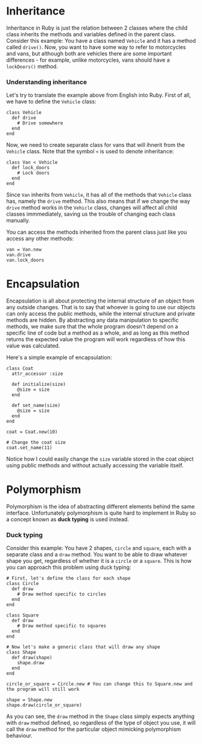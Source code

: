 # Inheritance

Inheritance in Ruby is just the relation between 2 classes where the child class inherits the methods and variables defined in the parent class. Consider this example: You have a class named `Vehicle` and it has a method called `drive()`. Now, you want to have some way to refer to motorcycles and vans, but although both are vehicles there are some important differences - for example, unlike motorcycles, vans should have a `lockDoors()` method.

### Understanding inheritance

Let's try to translate the example above from English into Ruby. First of all, we have to define the `Vehicle` class:

    class Vehicle
      def drive
        # Drive somewhere
      end
    end

Now, we need to create separate class for vans that will ihnerit from the `Vehicle` class. Note that the symbol `<` is used to denote inheritance:

    class Van < Vehicle
      def lock_doors
        # Lock doors
      end
    end

Since `Van` inherits from `Vehicle`, it has all of the methods that `Vehicle` class has, namely the `drive` method. This also means that if we change the way `drive` method works in the `Vehicle` class, changes will affect all child classes immmediately, saving us the trouble of changing each class manually.

You can access the methods inherited from the parent class just like you access any other methods:

    van = Van.new
    van.drive
    van.lock_doors

# Encapsulation

Encapsulation is all about protecting the internal structure of an object from any outside changes. That is to say that whoever is going to use our objects can only access the public methods, while the internal structure and private methods are hidden. By abstracting any data manipulation to specific methods, we make sure that the whole program doesn't depend on a specific line of code but a method as a whole, and as long as this method returns the expected value the program will work regardless of how this value was calculated.

Here's a simple example of encapsulation:

    class Coat
      attr_accessor :size
     
      def initialize(size)
        @size = size
      end
     
      def set_name(size)
        @size = size
      end
    end
    
    coat = Coat.new(10)
     
    # Change the coat size
    coat.set_name(11)
     
Notice how I could easily change the `size` variable stored in the coat object using public methods and without actually accessing the variable itself.

# Polymorphism

Polymorphism is the idea of abstracting different elements behind the same interface. Unfortunately polymorphism is quite hard to implement in Ruby so a concept known as **duck typing** is used instead.

### Duck typing

Consider this example: You have 2 shapes, `circle` and `square`, each with a separate class and a `draw` method. You want to be able to draw whatever shape you get, regardless of whether it is a `circle` or a `square`. This is how you can approach this problem using duck typing:

    # First, let's define the class for each shape
    class Circle
      def draw
        # Draw method specific to circles
      end
    end
    
    class Square
      def draw
        # Draw method specific to squares
      end
    end
    
    # Now let's make a generic class that will draw any shape
    class Shape
      def draw(shape)
        shape.draw
      end
    end
    
    circle_or_square = Circle.new # You can change this to Square.new and the program will still work
    
    shape = Shape.new
    shape.draw(circle_or_square)
    
As you can see, the `draw` method in the `Shape` class simply expects anything with `draw` method defined, so regardless of the type of object you use, it will call the `draw` method for the particular object mimicking polymorphism behaviour.
